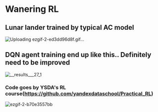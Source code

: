 # Wanering RL
## Lunar lander trained by typical AC model
![Uploading ezgif-2-ed3dd96d8f.gif…]()


## DQN agent training end up like this.. Definitely need to be improved
![__results___27_1](https://github.com/JakobDen/RLWandering/assets/54845271/6d08cabc-e86c-4f97-b1fe-4320f82779b5)

### Code goes by YSDA's RL course(https://github.com/yandexdataschool/Practical_RL)

![ezgif-2-b70e3557bb](https://github.com/JakobDen/RLWandering/assets/54845271/5c7e6f19-319c-480f-be60-9cc0c7ede4a6)


